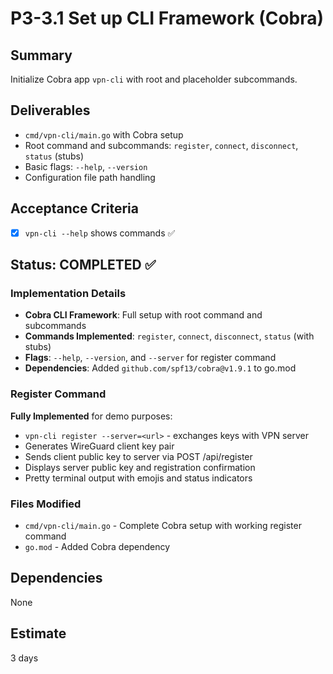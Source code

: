 # P3-3.1 Set up CLI Framework (Cobra)

## Summary
Initialize Cobra app `vpn-cli` with root and placeholder subcommands.

## Deliverables
- `cmd/vpn-cli/main.go` with Cobra setup
- Root command and subcommands: `register`, `connect`, `disconnect`, `status` (stubs)
- Basic flags: `--help`, `--version`
- Configuration file path handling

## Acceptance Criteria
- [x] `vpn-cli --help` shows commands ✅

## Status: **COMPLETED** ✅

### Implementation Details
- **Cobra CLI Framework**: Full setup with root command and subcommands
- **Commands Implemented**: `register`, `connect`, `disconnect`, `status` (with stubs)
- **Flags**: `--help`, `--version`, and `--server` for register command
- **Dependencies**: Added `github.com/spf13/cobra@v1.9.1` to go.mod

### Register Command
**Fully Implemented** for demo purposes:
- `vpn-cli register --server=<url>` - exchanges keys with VPN server
- Generates WireGuard client key pair
- Sends client public key to server via POST /api/register
- Displays server public key and registration confirmation
- Pretty terminal output with emojis and status indicators

### Files Modified
- `cmd/vpn-cli/main.go` - Complete Cobra setup with working register command
- `go.mod` - Added Cobra dependency

## Dependencies
None

## Estimate
3 days


